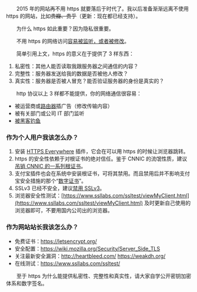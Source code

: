 　　2015 年的网站再不用 https 就要落后于时代了。我以后准备渐渐远离不使用 https 的网站，比如~~贵瓣、贵乎~~（更新：现在都已经支持）。

　　为什么 https 如此重要？因为隐私很重要。

　　不用 https 的网络访问[容易被监听，或者被修改](https://cascadingmedia.com/insites/2015/01/https-everywhere.html)。

　　简单引用上文，https 的意义在于提供了 3 样东西：

1. 私密性：其他人能否读取我跟服务器之间通信的内容？
2. 完整性：服务器发送给我的数据是否被他人修改？
3. 真实性：服务器是否被人冒充？能否验证服务器的身份是真实的？

　　http 协议以上 3 样都不能提供，你的网络通信很容易：

* 被运营商或[路由器](https://web.archive.org/web/20160707104618/http://drops.wooyun.org/tips/6820)插广告（修改传输内容）
* 被有关部门或公司 IT 部门监听
* [被黑客钓鱼](https://fex.baidu.com/blog/2014/04/traffic-hijack-2/)

### 作为个人用户我该怎么办？

1. 安装 [HTTPS Everywhere](https://en.wikipedia.org/wiki/HTTPS_Everywhere) 插件，它会在可以用 https 的时候让浏览器跳转。
2. https 的安全性依赖于对根证书的绝对信任。鉴于 CNNIC 的流氓性质，建议[吊销 CNNIC 的一系列根证书](https://www.williamlong.info/archives/4125.html)。
3. 支付宝插件也会在系统中安装根证书，可将其禁用。而且禁用后并不影响支付宝安全措施的那个“[数字证书](https://110.alipay.com/cert/manage.htm)”。
3. SSLv3 已经不安全，建议[禁用 SSLv3](https://disablessl3.com/)。
4. 浏览器安全性测试：[https://www.ssllabs.com/ssltest/viewMyClient.html](https://www.ssllabs.com/ssltest/viewMyClient.html) 及时更新自己使用的浏览器即可，不要用国内公司出的浏览器。

### 作为网站站长我该怎么办？

* 免费证书：<https://letsencrypt.org/>
* 安全配置：<https://wiki.mozilla.org/Security/Server_Side_TLS>
* 关注最新安全漏洞：<http://heartbleed.com/> <https://weakdh.org/>
* 在线测试：<https://www.ssllabs.com/ssltest/>

　　至于 https 为什么能提供私密性、完整性和真实性，请大家自学公开密钥加密体系和数字签名。
